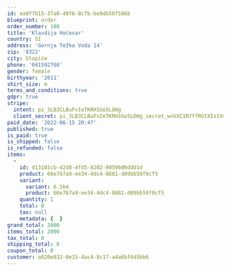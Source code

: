 ```yaml
---
id: ea0f7b15-37a0-49f6-8c7b-be9db56f586b
blueprint: order
order_number: 108
title: 'Klavdija Hočevar'
country: SI
address: 'Gornja Težka Voda 14'
zip: '8322'
city: Stopiče
phone: '041592760'
gender: female
birthyear: '2011'
shirt_size: m
terms_and_conditions: true
gdpr: true
stripe:
  intent: pi_3LB3CLBuFvIeTKRH1Go5LOHg
  client_secret: pi_3LB3CLBuFvIeTKRH1Go5LOHg_secret_wnVXC1N7ffRGtXIs1XvAXc1BO
paid_date: '2022-06-15 20:47'
published: true
is_paid: true
is_shipped: false
is_refunded: false
items:
  -
    id: d13101cb-42d8-4fd5-8202-9059606ddd1d
    product: 66e767a9-ee34-4dc4-8681-d09bb59f0cf5
    variant:
      variant: 6.5km
      product: 66e767a9-ee34-4dc4-8681-d09bb59f0cf5
    quantity: 1
    total: 0
    tax: null
    metadata: {  }
grand_total: 2000
items_total: 2000
tax_total: 0
shipping_total: 0
coupon_total: 0
customer: a020e832-0e15-4ac4-8c17-a4a6bf4d5bb6
---
```

